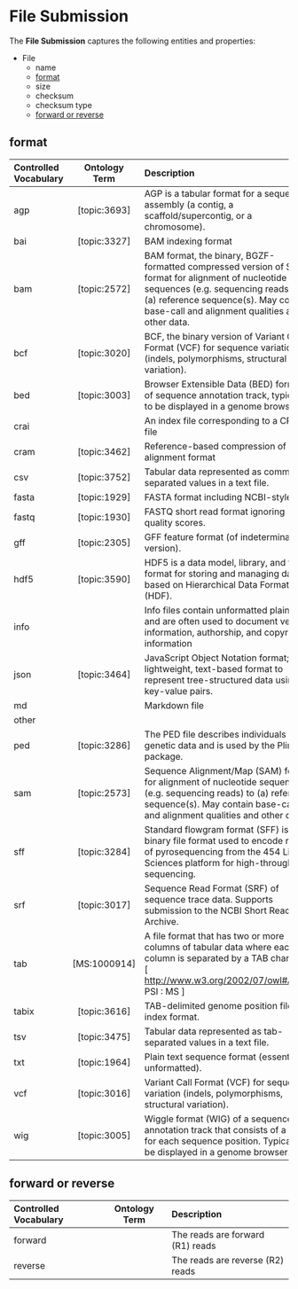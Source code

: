 # **File Submission**

The **File Submission** captures the following entities and properties:

- File
    - name
    - [format](#file-format)
    - size
    - checksum
    - checksum type
    - [forward or reverse](#forward-or-reverse)

## **format**

| Controlled Vocabulary | Ontology Term | Description                                                                                                                                                                                                                       |
| :-------------------- | :-----------: | :-------------------------------------------------------------------------------------------------------------------------------------------------------------------------------------------------------------------------------- |
| agp                   | [topic:3693]  | AGP is a tabular format for a sequence assembly (a contig, a scaffold/supercontig, or a chromosome).                                                                                                                              |
| bai                   | [topic:3327]  | BAM indexing format                                                                                                                                                                                                               |
| bam                   | [topic:2572]  | BAM format, the binary, BGZF-formatted compressed version of SAM format for alignment of nucleotide sequences (e.g. sequencing reads) to (a) reference sequence(s). May contain base-call and alignment qualities and other data. |
| bcf                   | [topic:3020]  | BCF, the binary version of Variant Call Format (VCF) for sequence variation (indels, polymorphisms, structural variation).                                                                                                        |
| bed                   | [topic:3003]  | Browser Extensible Data (BED) format of sequence annotation track, typically to be displayed in a genome browser.                                                                                                                 |
| crai                  |               | An index file corresponding to a CRAM file                                                                                                                                                                                        |
| cram                  | [topic:3462]  | Reference-based compression of alignment format                                                                                                                                                                                   |
| csv                   | [topic:3752]  | Tabular data represented as comma-separated values in a text file.                                                                                                                                                                |
| fasta                 | [topic:1929]  | FASTA format including NCBI-style IDs.                                                                                                                                                                                            |
| fastq                 | [topic:1930]  | FASTQ short read format ignoring quality scores.                                                                                                                                                                                  |
| gff                   | [topic:2305]  | GFF feature format (of indeterminate version).                                                                                                                                                                                    |
| hdf5                  | [topic:3590]  | HDF5 is a data model, library, and file format for storing and managing data, based on Hierarchical Data Format (HDF).                                                                                                            |
| info                  |               | Info files contain unformatted plain text and are often used to document version information, authorship, and copyright information                                                                                               |
| json                  | [topic:3464]  | JavaScript Object Notation format; a lightweight, text-based format to represent tree-structured data using key-value pairs.                                                                                                      |
| md                    |               | Markdown file                                                                                                                                                                                                                     |
| other                 |               |                                                                                                                                                                                                                                   |
| ped                   | [topic:3286]  | The PED file describes individuals and genetic data and is used by the Plink package.                                                                                                                                             |
| sam                   | [topic:2573]  | Sequence Alignment/Map (SAM) format for alignment of nucleotide sequences (e.g. sequencing reads) to (a) reference sequence(s). May contain base-call and alignment qualities and other data.                                     |
| sff                   | [topic:3284]  | Standard flowgram format (SFF) is a binary file format used to encode results of pyrosequencing from the 454 Life Sciences platform for high-throughput sequencing.                                                               |
| srf                   | [topic:3017]  | Sequence Read Format (SRF) of sequence trace data. Supports submission to the NCBI Short Read Archive.                                                                                                                            |
| tab                   | [MS:1000914]  | A file format that has two or more columns of tabular data where each column is separated by a TAB character. [ http://www.w3.org/2002/07/owl#Axiom PSI : MS ]                                                                    |
| tabix                 | [topic:3616]  | TAB-delimited genome position file index format.                                                                                                                                                                                  |
| tsv                   | [topic:3475]  | Tabular data represented as tab-separated values in a text file.                                                                                                                                                                  |
| txt                   | [topic:1964]  | Plain text sequence format (essentially unformatted).                                                                                                                                                                             |
| vcf                   | [topic:3016]  | Variant Call Format (VCF) for sequence variation (indels, polymorphisms, structural variation).                                                                                                                                   |
| wig                   | [topic:3005]  | Wiggle format (WIG) of a sequence annotation track that consists of a value for each sequence position. Typically to be displayed in a genome browser.                                                                            |


## **forward or reverse**

| Controlled Vocabulary | Ontology Term | Description                      |
| :-------------------- | :-----------: | :------------------------------- |
| forward               |               | The reads are forward (R1) reads |
| reverse               |               | The reads are reverse (R2) reads |
